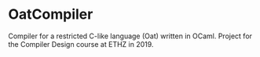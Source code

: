 # OatCompiler
Compiler for a restricted C-like language (Oat) written in OCaml. Project for the Compiler Design course at ETHZ in 2019.
